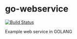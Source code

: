 
# go-webservice

[![Build Status](https://travis-ci.org/DieterReuter/go-webservice.svg)](https://travis-ci.org/DieterReuter/go-webservice)

Example web service in GOLANG
